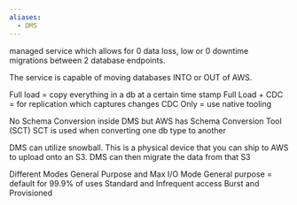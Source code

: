 ```yaml
---
aliases:
  - DMS
---
```

managed service which allows for 0 data loss, low or 0 downtime migrations between 2 database endpoints.

The service is capable of moving databases INTO or OUT of AWS.

Full load = copy everything in a db at a certain time stamp
Full Load + CDC = for replication which captures changes
CDC Only = use native tooling

No Schema Conversion inside DMS but AWS has Schema Conversion Tool (SCT)
	SCT is used when converting one db type to another

DMS can utilize snowball. This is a physical device that you can ship to AWS to upload onto an S3. DMS can then migrate the data from that S3

Different Modes
General Purpose and Max I/O Mode
	General purpose = default for 99.9% of uses
Standard and Infrequent access
Burst and Provisioned